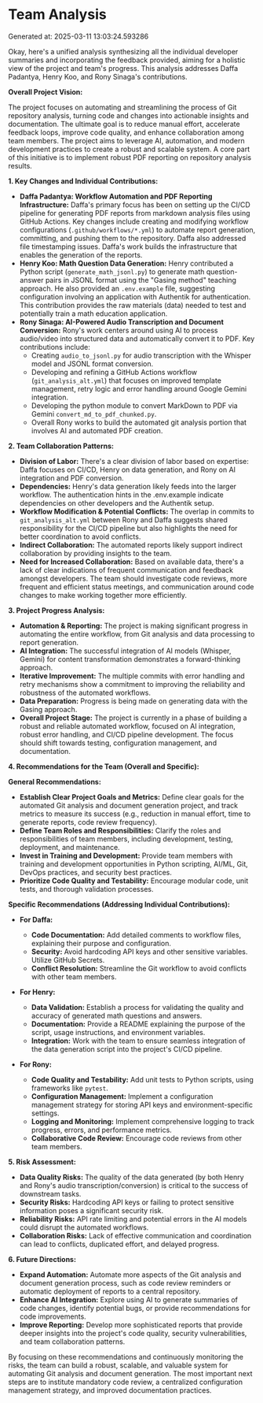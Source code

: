 # Team Analysis
Generated at: 2025-03-11 13:03:24.593286

Okay, here's a unified analysis synthesizing all the individual developer summaries and incorporating the feedback provided, aiming for a holistic view of the project and team's progress. This analysis addresses Daffa Padantya, Henry Koo, and Rony Sinaga's contributions.

**Overall Project Vision:**

The project focuses on automating and streamlining the process of Git repository analysis, turning code and changes into actionable insights and documentation. The ultimate goal is to reduce manual effort, accelerate feedback loops, improve code quality, and enhance collaboration among team members.  The project aims to leverage AI, automation, and modern development practices to create a robust and scalable system. A core part of this initiative is to implement robust PDF reporting on repository analysis results.

**1. Key Changes and Individual Contributions:**

*   **Daffa Padantya: Workflow Automation and PDF Reporting Infrastructure:** Daffa's primary focus has been on setting up the CI/CD pipeline for generating PDF reports from markdown analysis files using GitHub Actions. Key changes include creating and modifying workflow configurations (`.github/workflows/*.yml`) to automate report generation, committing, and pushing them to the repository. Daffa also addressed file timestamping issues. Daffa's work builds the infrastructure that enables the generation of the reports.
*   **Henry Koo: Math Question Data Generation:** Henry contributed a Python script (`generate_math_jsonl.py`) to generate math question-answer pairs in JSONL format using the "Gasing method" teaching approach. He also provided an `.env.example` file, suggesting configuration involving an application with Authentik for authentication. This contribution provides the raw materials (data) needed to test and potentially train a math education application.
*   **Rony Sinaga: AI-Powered Audio Transcription and Document Conversion:** Rony's work centers around using AI to process audio/video into structured data and automatically convert it to PDF. Key contributions include:
    *   Creating `audio_to_jsonl.py` for audio transcription with the Whisper model and JSONL format conversion.
    *   Developing and refining a GitHub Actions workflow (`git_analysis_alt.yml`) that focuses on improved template management, retry logic and error handling around Google Gemini integration.
    *   Developing the python module to convert MarkDown to PDF via Gemini `convert_md_to_pdf_chunked.py`.
    *   Overall Rony works to build the automated git analysis portion that involves AI and automated PDF creation.

**2. Team Collaboration Patterns:**

*   **Division of Labor:** There's a clear division of labor based on expertise: Daffa focuses on CI/CD, Henry on data generation, and Rony on AI integration and PDF conversion.
*   **Dependencies:** Henry's data generation likely feeds into the larger workflow. The authentication hints in the .env.example indicate dependencies on other developers and the Authentik setup.
*   **Workflow Modification & Potential Conflicts:**  The overlap in commits to `git_analysis_alt.yml` between Rony and Daffa suggests shared responsibility for the CI/CD pipeline but also highlights the need for better coordination to avoid conflicts.
*   **Indirect Collaboration:** The automated reports likely support indirect collaboration by providing insights to the team.
*   **Need for Increased Collaboration:** Based on available data, there's a lack of clear indications of frequent communication and feedback amongst developers. The team should investigate code reviews, more frequent and efficient status meetings, and communication around code changes to make working together more efficiently.

**3. Project Progress Analysis:**

*   **Automation & Reporting:** The project is making significant progress in automating the entire workflow, from Git analysis and data processing to report generation.
*   **AI Integration:** The successful integration of AI models (Whisper, Gemini) for content transformation demonstrates a forward-thinking approach.
*   **Iterative Improvement:** The multiple commits with error handling and retry mechanisms show a commitment to improving the reliability and robustness of the automated workflows.
*   **Data Preparation:** Progress is being made on generating data with the Gasing approach.
*   **Overall Project Stage:** The project is currently in a phase of building a robust and reliable automated workflow, focused on AI integration, robust error handling, and CI/CD pipeline development.  The focus should shift towards testing, configuration management, and documentation.

**4. Recommendations for the Team (Overall and Specific):**

**General Recommendations:**

*   **Establish Clear Project Goals and Metrics:** Define clear goals for the automated Git analysis and document generation project, and track metrics to measure its success (e.g., reduction in manual effort, time to generate reports, code review frequency).
*   **Define Team Roles and Responsibilities:** Clarify the roles and responsibilities of team members, including development, testing, deployment, and maintenance.
*   **Invest in Training and Development:** Provide team members with training and development opportunities in Python scripting, AI/ML, Git, DevOps practices, and security best practices.
*   **Prioritize Code Quality and Testability:** Encourage modular code, unit tests, and thorough validation processes.

**Specific Recommendations (Addressing Individual Contributions):**

*   **For Daffa:**
    *   **Code Documentation:** Add detailed comments to workflow files, explaining their purpose and configuration.
    *   **Security:** Avoid hardcoding API keys and other sensitive variables. Utilize GitHub Secrets.
    *   **Conflict Resolution:** Streamline the Git workflow to avoid conflicts with other team members.

*   **For Henry:**
    *   **Data Validation:** Establish a process for validating the quality and accuracy of generated math questions and answers.
    *   **Documentation:** Provide a README explaining the purpose of the script, usage instructions, and environment variables.
    *   **Integration:** Work with the team to ensure seamless integration of the data generation script into the project's CI/CD pipeline.

*   **For Rony:**
    *   **Code Quality and Testability:** Add unit tests to Python scripts, using frameworks like `pytest`.
    *   **Configuration Management:** Implement a configuration management strategy for storing API keys and environment-specific settings.
    *   **Logging and Monitoring:** Implement comprehensive logging to track progress, errors, and performance metrics.
    *   **Collaborative Code Review:** Encourage code reviews from other team members.

**5. Risk Assessment:**

*   **Data Quality Risks:** The quality of the data generated (by both Henry and Rony's audio transcription/conversion) is critical to the success of downstream tasks.
*   **Security Risks:** Hardcoding API keys or failing to protect sensitive information poses a significant security risk.
*   **Reliability Risks:** API rate limiting and potential errors in the AI models could disrupt the automated workflows.
*   **Collaboration Risks:** Lack of effective communication and coordination can lead to conflicts, duplicated effort, and delayed progress.

**6. Future Directions:**

*   **Expand Automation:** Automate more aspects of the Git analysis and document generation process, such as code review reminders or automatic deployment of reports to a central repository.
*   **Enhance AI Integration:** Explore using AI to generate summaries of code changes, identify potential bugs, or provide recommendations for code improvements.
*   **Improve Reporting:** Develop more sophisticated reports that provide deeper insights into the project's code quality, security vulnerabilities, and team collaboration patterns.

By focusing on these recommendations and continuously monitoring the risks, the team can build a robust, scalable, and valuable system for automating Git analysis and document generation. The most important next steps are to institute mandatory code review, a centralized configuration management strategy, and improved documentation practices.
